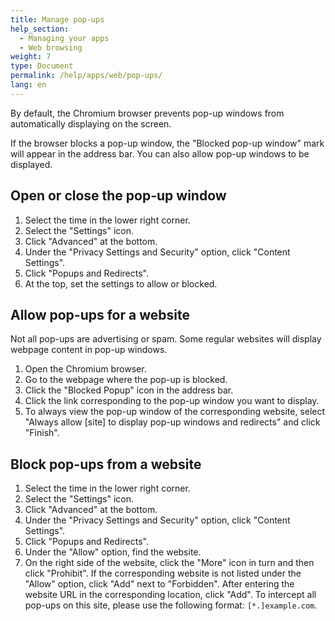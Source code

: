 ```yaml
---
title: Manage pop-ups
help_section:
  - Managing your apps
  - Web browsing
weight: 7
type: Document
permalink: /help/apps/web/pop-ups/
lang: en
---
```

By default, the Chromium browser prevents pop-up windows from automatically displaying on the screen.

If the browser blocks a pop-up window, the "Blocked pop-up window" mark will appear in the address bar. You can also allow pop-up windows to be displayed.

## Open or close the pop-up window

1. Select the time in the lower right corner.
2. Select the "Settings" icon.
3. Click "Advanced" at the bottom.
4. Under the "Privacy Settings and Security" option, click "Content Settings".
5. Click "Popups and Redirects".
6. At the top, set the settings to allow or blocked.

## Allow pop-ups for a website

Not all pop-ups are advertising or spam. Some regular websites will display webpage content in pop-up windows.

1. Open the Chromium browser.
2. Go to the webpage where the pop-up is blocked.
3. Click the "Blocked Popup" icon in the address bar.
4. Click the link corresponding to the pop-up window you want to display.
5. To always view the pop-up window of the corresponding website, select "Always allow [site] to display pop-up windows and redirects" and click "Finish".

## Block pop-ups from a website

1. Select the time in the lower right corner.
2. Select the "Settings" icon.
3. Click "Advanced" at the bottom.
4. Under the "Privacy Settings and Security" option, click "Content Settings".
5. Click "Popups and Redirects".
6. Under the "Allow" option, find the website.
7. On the right side of the website, click the "More" icon in turn and then click "Prohibit". If the corresponding website is not listed under the "Allow" option, click "Add" next to "Forbidden". After entering the website URL in the corresponding location, click "Add". To intercept all pop-ups on this site, please use the following format: `[*.]example.com`.
